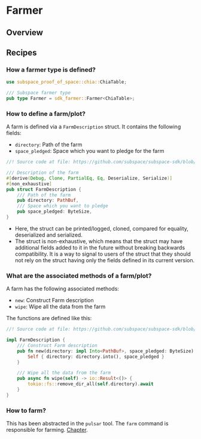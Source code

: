 # Farmer

## Overview

## Recipes

### How a farmer type is defined?

```rust
use subspace_proof_of_space::chia::ChiaTable;

/// Subspace farmer type
pub type Farmer = sdk_farmer::Farmer<ChiaTable>;
```

### How to define a farm/plot?

A farm is defined via a `FarmDescription` struct. It contains the following fields:

- `directory`: Path of the farm
- `space_pledged`: Space which you want to pledge for the farm

```rust
//! Source code at file: https://github.com/subspace/subspace-sdk/blob/main/farmer/src/lib.rs

/// Description of the farm
#[derive(Debug, Clone, PartialEq, Eq, Deserialize, Serialize)]
#[non_exhaustive]
pub struct FarmDescription {
    /// Path of the farm
    pub directory: PathBuf,
    /// Space which you want to pledge
    pub space_pledged: ByteSize,
}
```

- Here, the struct can be printed/logged, cloned, compared for equality, deserialized and serialized.
- The struct is non-exhaustive, which means that the struct may have additional fields added to it in the future without breaking backwards compatibility. It is a way to signal to users of the struct that they should not rely on the struct having only the fields defined in its current version.

### What are the associated methods of a farm/plot?

A farm has the following associated methods:

- `new`: Construct Farm description
- `wipe`: Wipe all the data from the farm

The functions are defined like this:

```rust
//! Source code at file: https://github.com/subspace/subspace-sdk/blob/main/farmer/src/lib.rs

impl FarmDescription {
    /// Construct Farm description
    pub fn new(directory: impl Into<PathBuf>, space_pledged: ByteSize) -> Self {
        Self { directory: directory.into(), space_pledged }
    }

    /// Wipe all the data from the farm
    pub async fn wipe(self) -> io::Result<()> {
        tokio::fs::remove_dir_all(self.directory).await
    }
}
```

### How to farm?

This has been abstracted in the `pulsar` tool. The `farm` command is responsible for farming. [Chapter](./pulsar/farm.md).
